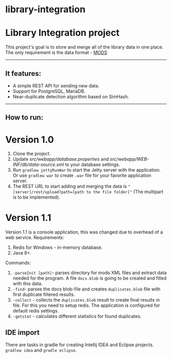 # library-integration
Library Integration project
==========
This project's goal is to store and merge all of the library data in one place.
The only requirement is the data format - [MODS](http://www.loc.gov/standards/mods/)

---
## It features:

* A simple REST API for sending new data.
* Support for PostgreSQL, MariaDB.
* Near-duplicate detection algorithm based on SimHash.

---
## How to run:
# Version 1.0
1. Clone the project.
2. Update *src/webapp/database.properties* and *src/webapp/WEB-INF/db/data-source.xml* to your database settings.
3. Run `gradlew jettyRunWar` to start the Jetty server with the application. Or use `gradlew war` to create `.war` file for your favorite application server.
4. The REST URL to start adding and merging the data is `"[server]/rest/upload?path=[path to the file folder]"` (The multipart is to be implemented).
# Version 1.1
Version 1.1 is a console application, this was changed due to overhead of a web service.
Requirements:
1. Redis for Windows - in-memory database.
2. Java 8+.

Commands:
1. `-parseInit [path]`- parses directory for mods XML files and extract data needed for the program. A file `docs.blob` is going to be created and filled with this data.
2. `-find`- parses the docs blob-file and creates `duplicates.blob` file with first duplicate filtered results.
3. `-collect` - collects the `duplicates.blob` result to create final results in file. For this you need to setup redis. The application is configured for default redis settings.
4. `-getstat` - calculates different statistics for found duplicates.
## IDE import
There are tasks in gradle for creating Intellij IDEA and Eclipse projects. `gradlew idea` and `gradle eclipse`.
